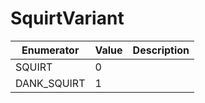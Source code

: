 # SquirtVariant

| Enumerator   | Value | Description |
| ------------ | ----- | ----------- |
| SQUIRT       | 0     |             |
| DANK\_SQUIRT | 1     |             |
